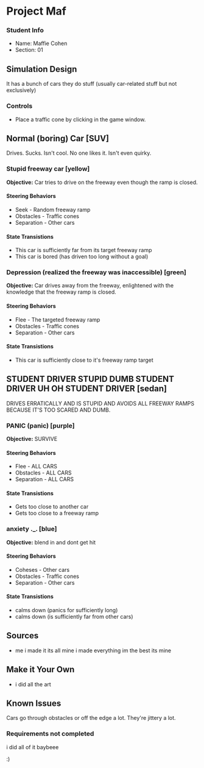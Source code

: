 # Project Maf

### Student Info

-   Name: Maffie Cohen
-   Section: 01

## Simulation Design

It has a bunch of cars they do stuff (usually car-related stuff but not exclusively)

### Controls

-   Place a traffic cone by clicking in the game window.

## Normal (boring) Car \[SUV\]

Drives. Sucks. Isn't cool. No one likes it. Isn't even quirky.

### Stupid freeway car \[yellow\]

**Objective:** Car tries to drive on the freeway even though the ramp is closed.

#### Steering Behaviors

- Seek - Random freeway ramp
- Obstacles - Traffic cones
- Separation - Other cars
   
#### State Transistions

- This car is sufficiently far from its target freeway ramp
- This car is bored (has driven too long without a goal)
   
### Depression (realized the freeway was inaccessible) \[green\]

**Objective:** Car drives away from the freeway, enlightened with the knowledge that the freeway ramp is closed.

#### Steering Behaviors

- Flee - The targeted freeway ramp
- Obstacles - Traffic cones
- Separation - Other cars
   
#### State Transistions

- This car is sufficiently close to it's freeway ramp target

## STUDENT DRIVER STUPID DUMB STUDENT DRIVER UH OH STUDENT DRIVER \[sedan\]

DRIVES ERRATICALLY AND IS STUPID AND AVOIDS ALL FREEWAY RAMPS BECAUSE IT'S TOO SCARED AND DUMB.

### PANIC (panic) \[purple\]

**Objective:** SURVIVE

#### Steering Behaviors

- Flee - ALL CARS
- Obstacles - ALL CARS
- Separation - ALL CARS
   
#### State Transistions

- Gets too close to another car
- Gets too close to a freeway ramp
   
### anxiety ._. \[blue\]

**Objective:** blend in and dont get hit

#### Steering Behaviors

- Coheses - Other cars 
- Obstacles - Traffic cones
- Separation - Other cars
   
#### State Transistions

- calms down (panics for sufficiently long)
- calms down (is sufficiently far from other cars)

## Sources

- me i made it its all mine i made everything im the best its mine

## Make it Your Own

- i did all the art

## Known Issues

Cars go through obstacles or off the edge a lot.
They're jittery a lot.

### Requirements not completed

i did all of it baybeee

:)
